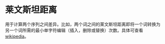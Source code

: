 # 莱文斯坦距离

用于计算两个序列之间差异。比如，两个词之间的莱文斯坦距离即将一个词转换为另一个词所需的最小单字符编辑（插入，删除或替换）次数。具体可查看[wikipedia](https://en.wikipedia.org/wiki/Levenshtein_distance)。
